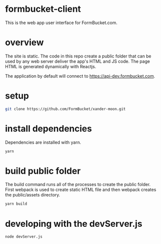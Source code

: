 # formbucket-client

This is the web app user interface for FormBucket.com.

# overview

The site is static. The code in this repo create a public folder that can be used by any web server
deliver the app's HTML and JS code. The page HTML is generated dynamically with Reactjs.

The application by default will connect to https://api-dev.formbucket.com.

# setup

```sh
git clone https://github.com/FormBucket/xander-moon.git
```

# install dependencies

Dependencies are installed with yarn.

```sh
yarn
```

# build public folder

The build command runs all of the processes to create the public folder. First webpack is used to 
create static HTML file and then webpack creates the public/assets directory.

```sh
yarn build
```

# developing with the devServer.js

```sh
node devServer.js
```

